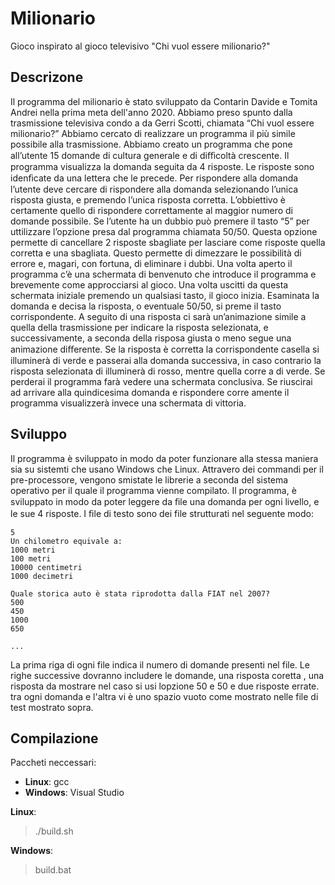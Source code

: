 # Milionario
Gioco inspirato al gioco televisivo "Chi vuol essere milionario?"

## Descrizone
Il programma del milionario è stato sviluppato da Contarin Davide e Tomita Andrei nella prima meta dell'anno 2020.
Abbiamo preso spunto dalla trasmissione televisiva condo a da Gerri Scotti, chiamata “Chi vuol essere
milionario?”
Abbiamo cercato di realizzare un programma il più simile possibile alla trasmissione.
Abbiamo creato un programma che pone all’utente 15 domande di cultura generale e di diﬃcoltà
crescente.
Il programma visualizza la domanda seguita da 4 risposte.
Le risposte sono idenﬁcate da una lettera che le precede.
Per rispondere alla domanda l’utente deve cercare di rispondere alla domanda selezionando l’unica
risposta giusta, e premendo l’unica risposta corretta.
L’obbiettivo è certamente quello di rispondere correttamente al maggior numero di domande possibile.
Se l’utente ha un dubbio può premere il tasto “5” per uttilizzare l’opzione presa dal programma chiamata 50/50.
Questa opzione permette di cancellare 2 risposte sbagliate per lasciare come risposte quella corretta e una sbagliata.
Questo permette di dimezzare le possibilità di errore e, magari, con fortuna, di eliminare i dubbi.
Una volta aperto il programma c’è una schermata di benvenuto che introduce il programma e brevemente come approcciarsi al gioco.
Una volta uscitti da questa schermata iniziale premendo un qualsiasi tasto, il gioco inizia.
Esaminata la domanda e decisa la risposta, o eventuale 50/50, si preme il tasto corrispondente.
A seguito di una risposta ci sarà un’animazione simile a quella della trasmissione per indicare la risposta selezionata, e successivamente, a seconda della risposa giusta o meno segue una animazione diﬀerente.
Se la risposta è corretta la corrispondente casella si illuminerà di verde e passerai alla domanda successiva, in caso contrario la risposta selezionata di illuminerà di rosso, mentre quella corre a di verde.
Se perderai il programma farà vedere una schermata conclusiva.
Se riuscirai ad arrivare alla quindicesima domanda e rispondere corre amente il programma visualizzerà invece una schermata di vittoria.

## Sviluppo
Il programma è sviluppato in modo da poter funzionare alla stessa maniera sia su sistemti che usano Windows che Linux.
Attravero dei commandi per il pre-processore, vengono smistate le librerie a seconda del sistema operativo per il quale il programma vienne compilato.
Il programma, è sviluppato in modo da poter leggere da ﬁle una domanda per ogni livello, e le sue 4 risposte.
I ﬁle di testo sono dei file strutturati nel seguente modo:

    5
    Un chilometro equivale a:
    1000 metri
    100 metri
    10000 centimetri
    1000 decimetri

    Quale storica auto è stata riprodotta dalla FIAT nel 2007?
    500
    450
    1000
    650

    ...

La prima riga di ogni file indica il numero di domande presenti nel file. Le righe successive dovranno includere le domande, una risposta coretta , una risposta da mostrare nel caso si usi lopzione 50 e 50 e due risposte errate. tra ogni domanda e l'altra vi è uno spazio vuoto come mostrato nelle file di test mostrato sopra.

## Compilazione

Paccheti neccessari:
- **Linux**: gcc
- **Windows**: Visual Studio

**Linux**:
> ./build.sh

**Windows**:
> build.bat